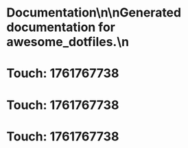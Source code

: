 # Documentation\n\nGenerated documentation for awesome_dotfiles.\n

# Touch: 1761767738

# Touch: 1761767738

# Touch: 1761767738
